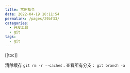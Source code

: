 ```yaml
---
title: 常用指令
date: 2022-04-19 10:11:54
permalink: /pages/29bf33/
categories:
  - 开发工具
  - git
tags:
  - git
---
```


[[toc]]

清除缓存  `git rm -r --cached` .
查看所有分支： `git branch -a`
